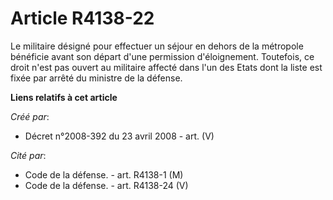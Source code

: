 # Article R4138-22

Le militaire désigné pour effectuer un séjour en dehors de la métropole bénéficie avant son départ d'une permission
d'éloignement. Toutefois, ce droit n'est pas ouvert au militaire affecté dans l'un des Etats dont la liste est fixée par
arrêté du ministre de la défense.

**Liens relatifs à cet article**

_Créé par_:

  - Décret n°2008-392 du 23 avril 2008 - art. (V)

_Cité par_:

  - Code de la défense. - art. R4138-1 (M)
  - Code de la défense. - art. R4138-24 (V)
